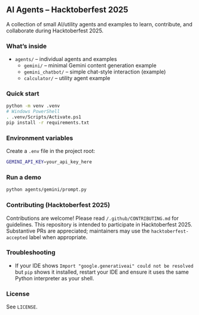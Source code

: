 ## AI Agents – Hacktoberfest 2025

A collection of small AI/utility agents and examples to learn, contribute, and collaborate during Hacktoberfest 2025.

### What’s inside
- `agents/` – individual agents and examples
  - `gemini/` – minimal Gemini content generation example
  - `gemini_chatbot/` – simple chat-style interaction (example)
  - `calculator/` – utility agent example

### Quick start
```bash
python -m venv .venv
# Windows PowerShell
. .venv/Scripts/Activate.ps1
pip install -r requirements.txt
```

### Environment variables
Create a `.env` file in the project root:
```bash
GEMINI_API_KEY=your_api_key_here
```

### Run a demo
```bash
python agents/gemini/prompt.py
```

### Contributing (Hacktoberfest 2025)
Contributions are welcome! Please read `/.github/CONTRIBUTING.md` for guidelines. This repository is intended to participate in Hacktoberfest 2025. Substantive PRs are appreciated; maintainers may use the `hacktoberfest-accepted` label when appropriate.

### Troubleshooting
- If your IDE shows `Import "google.generativeai" could not be resolved` but `pip` shows it installed, restart your IDE and ensure it uses the same Python interpreter as your shell.

### License
See `LICENSE`.


